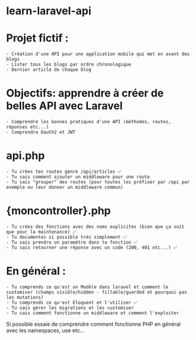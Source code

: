 # learn-laravel-api
  # Projet fictif : 
    - Création d'une API pour une application mobile qui met en avant des blogs
    - Lister tous les blogs par ordre chronologique
    - Dernier article de chaque blog
  
  # Objectifs: apprendre à créer de belles API avec Laravel
    - Comprendre les bonnes pratiques d'une API (méthodes, routes, réponses etc...)
    - Comprendre Oauth2 et JWT

  # api.php
    - Tu crées tes routes genre /api/articles ✅
    - Tu sais comment ajouter un middleware pour une route
    - Tu sais "grouper" des routes (pour toutes les préfixer par /api par exemple ou leur donner un middleware commun)

  # {moncontroller}.php
    - Tu crées des fonctions avec des noms explicites (bien que ça soit que pour la maintenance) ✅
    - Tu documentes si possible très simplement ✅
    - Tu sais prendre un paramètre dans ta fonction ✅
    - Tu sais retourner une réponse avec un code (200, 401 etc...) ✅
    
  # En général :
    - Tu comprends ce qu'est un Modèle dans laravel et comment le customiser (champs visible/hidden - fillable/guarded et pourquoi pas les mutations)
    - Tu comprends ce qu'est Eloquent et l'utiliser ✅
    - Tu sais gérer les migrations et les customiser
    - Tu sais comment fonctionne un middleware et comment l'exploiter

Si possible essaie de comprendre comment fonctionne PHP en général avec les namespaces, use etc...